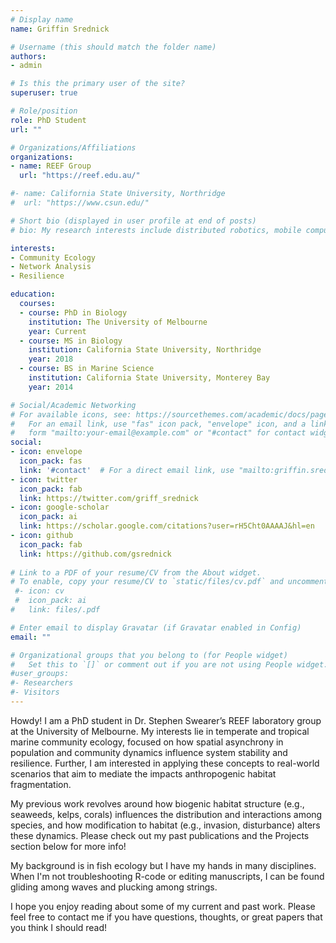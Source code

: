 ```yaml
---
# Display name
name: Griffin Srednick

# Username (this should match the folder name)
authors:
- admin

# Is this the primary user of the site?
superuser: true

# Role/position
role: PhD Student
url: ""

# Organizations/Affiliations
organizations:
- name: REEF Group
  url: "https://reef.edu.au/"

#- name: California State University, Northridge
#  url: "https://www.csun.edu/"

# Short bio (displayed in user profile at end of posts)
# bio: My research interests include distributed robotics, mobile computing and programmable matter.

interests:
- Community Ecology
- Network Analysis
- Resilience

education:
  courses:
  - course: PhD in Biology
    institution: The University of Melbourne
    year: Current
  - course: MS in Biology
    institution: California State University, Northridge
    year: 2018
  - course: BS in Marine Science
    institution: California State University, Monterey Bay
    year: 2014

# Social/Academic Networking
# For available icons, see: https://sourcethemes.com/academic/docs/page-builder/#icons
#   For an email link, use "fas" icon pack, "envelope" icon, and a link in the
#   form "mailto:your-email@example.com" or "#contact" for contact widget.
social:
- icon: envelope
  icon_pack: fas
  link: '#contact'  # For a direct email link, use "mailto:griffin.srednick@gmail.com".
- icon: twitter
  icon_pack: fab
  link: https://twitter.com/griff_srednick
- icon: google-scholar
  icon_pack: ai
  link: https://scholar.google.com/citations?user=rH5Cht0AAAAJ&hl=en
- icon: github
  icon_pack: fab
  link: https://github.com/gsrednick
  
# Link to a PDF of your resume/CV from the About widget.
# To enable, copy your resume/CV to `static/files/cv.pdf` and uncomment the lines below.
 #- icon: cv
 #  icon_pack: ai
#   link: files/.pdf

# Enter email to display Gravatar (if Gravatar enabled in Config)
email: ""

# Organizational groups that you belong to (for People widget)
#   Set this to `[]` or comment out if you are not using People widget.
#user_groups:
#- Researchers
#- Visitors
---
```


Howdy! I am a PhD student in Dr. Stephen Swearer’s REEF laboratory group at the University of Melbourne. My interests lie in temperate and tropical marine community ecology, focused on how spatial asynchrony in population and community dynamics influence system stability and resilience. Further, I am interested in applying these concepts to real-world scenarios that aim to mediate the impacts anthropogenic habitat fragmentation. 

My previous work revolves around how biogenic habitat structure (e.g., seaweeds, kelps, corals) influences the distribution and interactions among species, and how modification to habitat (e.g., invasion, disturbance) alters these dynamics. Please check out my past publications and the Projects section below for more info!

My background is in fish ecology but I have my hands in many disciplines. When I'm not troubleshooting R-code or editing manuscripts, I can be found gliding among waves and plucking among strings.

I hope you enjoy reading about some of my current and past work. Please feel free to contact me if you have questions, thoughts, or great papers that you think I should read!

